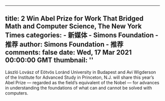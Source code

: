 
---
title: 2 Win Abel Prize for Work That Bridged Math and Computer Science, The New York Times
categories: 
    - 新媒体
    - Simons Foundation - 推荐
author: Simons Foundation - 推荐
comments: false
date: Wed, 17 Mar 2021 00:00:00 GMT
thumbnail: ''
---

<div>   
<p></p><p>László Lovász of Eötvös Loránd University in Budapest and Avi Wigderson of the Institute for Advanced Study in Princeton, N.J. will share this year’s Abel Prize — regarded as the field’s equivalent of the Nobel — for advances in understanding the foundations of what can and cannot be solved with computers.</p>
<p></p>
            
</div>
            